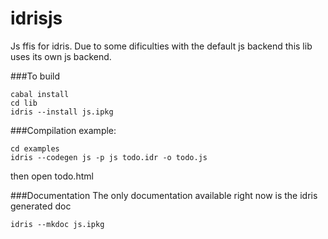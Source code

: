 # idrisjs
Js ffis for idris.
Due to some dificulties with the default js backend this lib uses its own js backend.

###To build
```shell
cabal install
cd lib
idris --install js.ipkg
```

###Compilation example:
```shell
cd examples
idris --codegen js -p js todo.idr -o todo.js
```
then open todo.html

###Documentation
The only documentation available right now is the idris generated doc
```shell
idris --mkdoc js.ipkg
```
